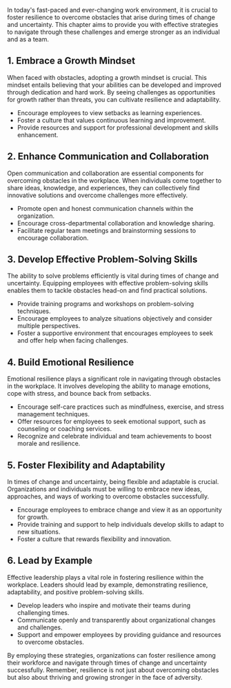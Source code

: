 
In today's fast-paced and ever-changing work environment, it is crucial to foster resilience to overcome obstacles that arise during times of change and uncertainty. This chapter aims to provide you with effective strategies to navigate through these challenges and emerge stronger as an individual and as a team.

## 1\. Embrace a Growth Mindset

When faced with obstacles, adopting a growth mindset is crucial. This mindset entails believing that your abilities can be developed and improved through dedication and hard work. By seeing challenges as opportunities for growth rather than threats, you can cultivate resilience and adaptability.

- Encourage employees to view setbacks as learning experiences.
- Foster a culture that values continuous learning and improvement.
- Provide resources and support for professional development and skills enhancement.

## 2\. Enhance Communication and Collaboration

Open communication and collaboration are essential components for overcoming obstacles in the workplace. When individuals come together to share ideas, knowledge, and experiences, they can collectively find innovative solutions and overcome challenges more effectively.

- Promote open and honest communication channels within the organization.
- Encourage cross-departmental collaboration and knowledge sharing.
- Facilitate regular team meetings and brainstorming sessions to encourage collaboration.

## 3\. Develop Effective Problem-Solving Skills

The ability to solve problems efficiently is vital during times of change and uncertainty. Equipping employees with effective problem-solving skills enables them to tackle obstacles head-on and find practical solutions.

- Provide training programs and workshops on problem-solving techniques.
- Encourage employees to analyze situations objectively and consider multiple perspectives.
- Foster a supportive environment that encourages employees to seek and offer help when facing challenges.

## 4\. Build Emotional Resilience

Emotional resilience plays a significant role in navigating through obstacles in the workplace. It involves developing the ability to manage emotions, cope with stress, and bounce back from setbacks.

- Encourage self-care practices such as mindfulness, exercise, and stress management techniques.
- Offer resources for employees to seek emotional support, such as counseling or coaching services.
- Recognize and celebrate individual and team achievements to boost morale and resilience.

## 5\. Foster Flexibility and Adaptability

In times of change and uncertainty, being flexible and adaptable is crucial. Organizations and individuals must be willing to embrace new ideas, approaches, and ways of working to overcome obstacles successfully.

- Encourage employees to embrace change and view it as an opportunity for growth.
- Provide training and support to help individuals develop skills to adapt to new situations.
- Foster a culture that rewards flexibility and innovation.

## 6\. Lead by Example

Effective leadership plays a vital role in fostering resilience within the workplace. Leaders should lead by example, demonstrating resilience, adaptability, and positive problem-solving skills.

- Develop leaders who inspire and motivate their teams during challenging times.
- Communicate openly and transparently about organizational changes and challenges.
- Support and empower employees by providing guidance and resources to overcome obstacles.

By employing these strategies, organizations can foster resilience among their workforce and navigate through times of change and uncertainty successfully. Remember, resilience is not just about overcoming obstacles but also about thriving and growing stronger in the face of adversity.
